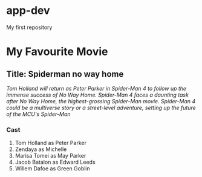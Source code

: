 # app-dev
My first repository
# My Favourite Movie
## **Title: Spiderman no way home**
*Tom Holland will return as Peter Parker in Spider-Man 4 to follow up the immense success of No Way Home. Spider-Man 4 faces a daunting task after No Way Home, the highest-grossing Spider-Man movie. Spider-Man 4 could be a multiverse story or a street-level adventure, setting up the future of the MCU's Spider-Man*
### Cast
1. Tom Holland as Peter Parker
2. Zendaya as Michelle
3. Marisa Tomei as May Parker
4. Jacob Batalon as Edward Leeds
5. Willem Dafoe as Green Goblin
